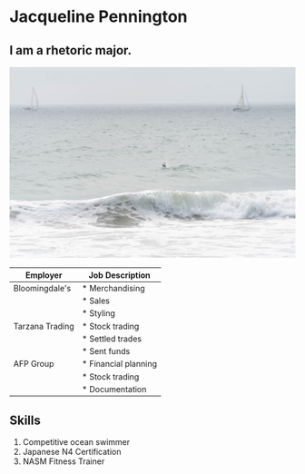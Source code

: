 # Jacqueline Pennington
## I am a rhetoric major. 

![Me going for a swim in Redondo Beach two weeks ago.](/sailboatswim.jpg)

| Employer        | Job Description |
| --------------- | --------------- |
| Bloomingdale's  | * Merchandising |
|                 | * Sales         |
|                 | * Styling       |
| Tarzana Trading | * Stock trading |
|                 | * Settled trades|
|                 | * Sent funds    |
| AFP Group       | * Financial planning |
|                 | * Stock trading        |
|                 | * Documentation       |

## Skills
1. Competitive ocean swimmer
2. Japanese N4 Certification
3. NASM Fitness Trainer




